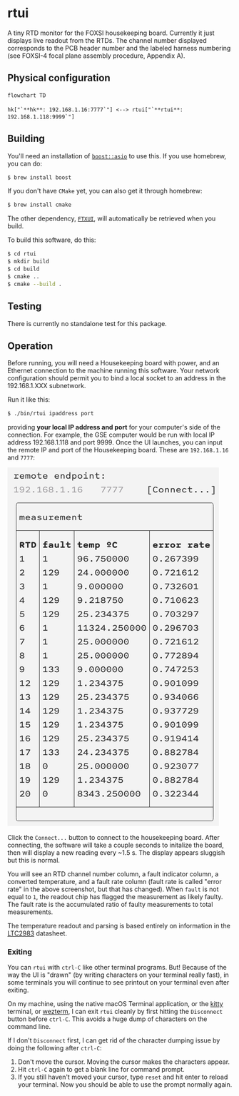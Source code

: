 # rtui

A tiny RTD monitor for the FOXSI housekeeping board. Currently it just displays live readout from the RTDs. The channel number displayed corresponds to the PCB header number and the labeled harness numbering (see FOXSI-4 focal plane assembly procedure, Appendix A).

## Physical configuration

```mermaid
flowchart TD

hk["`**hk**: 192.168.1.16:7777`"] <--> rtui["`**rtui**: 192.168.1.118:9999`"]
```

## Building
You'll need an installation of [`boost::asio`](https://www.boost.org/users/download/) to use this. If you use homebrew, you can do:

```bash
$ brew install boost
```

If you don't have `CMake` yet, you can also get it through homebrew:
```bash
$ brew install cmake
```

The other dependency, [`FTXUI`](https://github.com/ArthurSonzogni/FTXUI), will automatically be retrieved when you build.

To build this software, do this:
```bash
$ cd rtui
$ mkdir build
$ cd build
$ cmake ..
$ cmake --build .
```

## Testing
There is currently no standalone test for this package.

## Operation
Before running, you will need a Housekeeping board with power, and an Ethernet connection to the machine running this software. Your network configuration should permit you to bind a local socket to an address in the 192.168.1.XXX subnetwork.

Run it like this:
```bash
$ ./bin/rtui ipaddress port
```
providing **your local IP address and port** for your computer's side of the connection. For example, the GSE computer would be run with local IP address 192.168.1.118 and port 9999. Once the UI launches, you can input the remote IP and port of the Housekeeping board. These are `192.168.1.16` and `7777`:

![image](assets/capture.png)

Click the `Connect...` button to connect to the housekeeping board. After connecting, the software will take a couple seconds to initalize the board, then will display a new reading every ~1.5 s. The display appears sluggish but this is normal.

You will see an RTD channel number column, a fault indicator column, a converted temperature, and a fault rate column (fault rate is called "error rate" in the above screenshot, but that has changed). When `fault` is not equal to `1`, the readout chip has flagged the measurement as likely faulty. The fault rate is the accumulated ratio of faulty measurements to total measurements.

The temperature readout and parsing is based entirely on information in the [LTC2983](https://www.analog.com/media/en/technical-documentation/data-sheets/2983fc.pdf) datasheet.

### Exiting
You can `rtui` with `ctrl-C` like other terminal programs. But! Because of the way the UI is "drawn" (by writing characters on your terminal really fast), in some terminals you will continue to see printout on your terminal even after exiting.

On my machine, using the native macOS Terminal application, or the [kitty](https://sw.kovidgoyal.net/kitty/) terminal, or [wezterm](https://github.com/wez/wezterm), I can exit `rtui` cleanly by first hitting the `Disconnect` button before `ctrl-C`. This avoids a huge dump of characters on the command line.

If I don't `Disconnect` first, I can get rid of the character dumping issue by doing the following after `ctrl-C`:
1. Don't move the cursor. Moving the cursor makes the characters appear.
2. Hit `ctrl-C` again to get a blank line for command prompt.
3. If you still haven't moved your cursor, type `reset` and hit enter to reload your terminal. Now you should be able to use the prompt normally again.